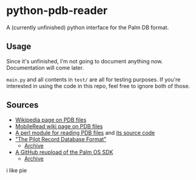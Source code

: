 # python-pdb-reader
A (currently unfinished) python interface for the Palm DB format.

## Usage
Since it's unfinished, I'm not going to document anything now. Documentation will come later.

`main.py` and all contents in `test/` are all for testing purposes. 
If you're interested in using the code in this repo, feel free to ignore both of those.

## Sources
- [Wikipedia page on PDB files](https://en.wikipedia.org/wiki/PDB_(Palm_OS))
- [MobileRead wiki page on PDB files](https://wiki.mobileread.com/wiki/PDB)
- [A perl module for reading PDB files](https://metacpan.org/release/CJM/Palm-PDB-1.400/view/lib/Palm/PDB.pm) and [its source code](https://metacpan.org/dist/Palm-PDB/source/lib/Palm/PDB.pm)
- ["The Pilot Record Database Format"](http://membres.lycos.fr/microfirst/palm/pdb.html) 
  - [Archive](https://web.archive.org/web/20090315213538/http://membres.lycos.fr/microfirst/palm/pdb.html)
- [A GitHub reupload of the Palm OS SDK](https://github.com/jichu4n/palm-os-sdk/tree/master/sdk-5r4) 
  - [Archive](https://archive.org/details/palm-os-sdk)

i like pie
